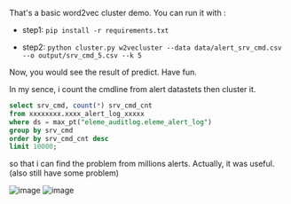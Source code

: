 That's a basic word2vec cluster demo. You can run it with :
* step1:
`pip install -r requirements.txt`

* step2:
`python cluster.py w2vecluster --data data/alert_srv_cmd.csv --o output/srv_cmd_5.csv --k 5`

Now, you would see the result of predict. Have fun.

In my sence, i count the cmdline from alert datastets then cluster it. 

```sql
select srv_cmd, count(*) srv_cmd_cnt
from xxxxxxxx.xxxx_alert_log_xxxxx
where ds = max_pt("eleme_auditlog.eleme_alert_log")
group by srv_cmd
order by srv_cmd_cnt desc
limit 10000;
```
so that i can find the problem from millions alerts. Actually, it was useful.(also still have some problem)


![image](https://user-images.githubusercontent.com/12653147/59007370-b6fc5300-8858-11e9-83c7-6f6454cba5a8.png)
![image](https://user-images.githubusercontent.com/12653147/59007395-ca0f2300-8858-11e9-996e-6db84f0a9b43.png)

